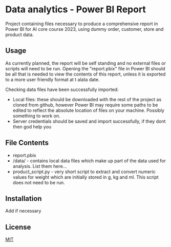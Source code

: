 
# Data analytics - Power BI Report

Project containing files necessary to produce a comprehensive report in Power BI for AI core course 2023, using dummy order, customer, store and product data. 

## Usage
As currently planned, the report will be self standing and no external files or scripts will need to be run. Opening the "report.pbix" file in Power BI should be all that is needed to view the contents of this report,  unless it is exported to a more user friendly format at t alata date.

Checking data files have been successfully imported:
- Local files: these should be downloaded with the rest of the project as cloned from github, however Power BI may require some paths to be edited to reflect the absolute location of files on your machine. Possibly something to work on.
- Server credentials should be saved and import successfully, if they dont then god help you

## File Contents

- report.pbix
 - /data/ - contains local data files which make up part of the data used for analysis. 
 List them here...
 - product_script.py - very short script to extract and convert numeric values for weight which are initially stored in g, kg and ml. This script does not need to be run.

## Installation

Add if necessary
    
## License

[MIT](https://choosealicense.com/licenses/mit/)

